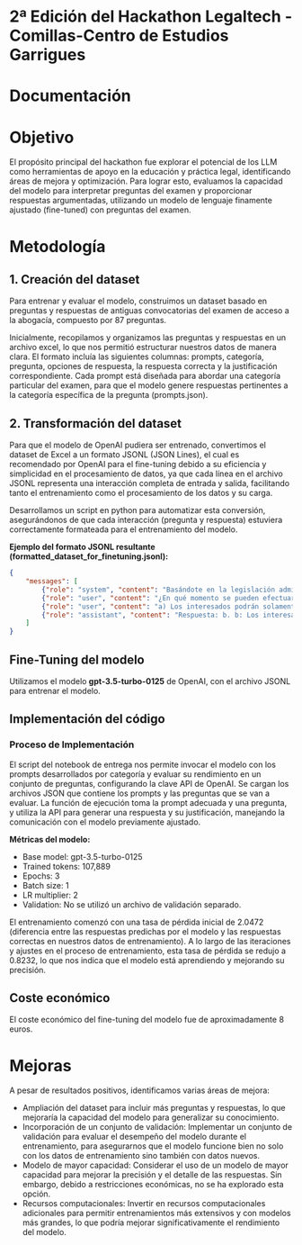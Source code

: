 # 2ª Edición del Hackathon Legaltech - Comillas-Centro de Estudios Garrigues

# Documentación 

# Objetivo
El propósito principal del hackathon fue explorar el potencial de los LLM como herramientas de apoyo en la educación y práctica legal, identificando áreas de mejora y optimización. Para lograr esto, evaluamos la capacidad del modelo para interpretar preguntas del examen y proporcionar respuestas argumentadas, utilizando un modelo de lenguaje finamente ajustado (fine-tuned) con preguntas del examen.

# Metodología

## 1. Creación del dataset
Para entrenar y evaluar el modelo, construimos un dataset basado en preguntas y respuestas de antiguas convocatorias del examen de acceso a la abogacía, compuesto por 87 preguntas. 

Inicialmente, recopilamos y organizamos las preguntas y respuestas en un archivo excel, lo que nos permitió estructurar nuestros datos de manera clara. El formato incluía las siguientes columnas: prompts, categoría, pregunta, opciones de respuesta, la respuesta correcta y la justificación correspondiente. Cada prompt está diseñada para abordar una categoría particular del examen, para que el modelo genere respuestas pertinentes a la categoría específica de la pregunta (prompts.json).

## 2. Transformación del dataset
Para que el modelo de OpenAI pudiera ser entrenado, convertimos el dataset de Excel a un formato JSONL (JSON Lines), el cual es recomendado por OpenAI para el fine-tuning debido a su eficiencia y simplicidad en el procesamiento de datos, ya que cada línea en el archivo JSONL representa una interacción completa de entrada y salida, facilitando tanto el entrenamiento como el procesamiento de los datos y su carga.

Desarrollamos un script en python para automatizar esta conversión, asegurándonos de que cada interacción (pregunta y respuesta) estuviera correctamente formateada para el entrenamiento del modelo.

**Ejemplo del formato JSONL resultante (formatted_dataset_for_finetuning.jsonl):**

```json
{
    "messages": [
        {"role": "system", "content": "Basándote en la legislación administrativa vigente, analiza y elige la respuesta más adecuada a la pregunta. Indica 'Respuesta:' seguida por la letra de la opción y 'Justificación:' donde debes fundamentar tu elección usando artículos de ley o principios administrativos pertinentes, asegurándote de expresarlo todo en español."},
        {"role": "user", "content": "¿En qué momento se pueden efectuar alegaciones en un procedimiento administrativo?"},
        {"role": "user", "content": "a) Los interesados podrán solamente aducir alegaciones y aportar documentos u otros elementos de juicio en el trámite de audiencia b) Los interesados podrán, en cualquier momento del procedimiento anterior al trámite de audiencia, aducir alegaciones y aportar documentos u otros elementos de juicio c) Los interesados podrán, en cualquier momento del procedimiento posterior al trámite de audiencia, aducir alegaciones y aportar documentos u otros elementos de juicio d) Los interesados no pueden aducir alegaciones y aportar documentos u otros elementos de juicio en ningún momento del procedimiento."},
        {"role": "assistant", "content": "Respuesta: b. b: Los interesados podrán, en cualquier momento del procedimiento anterior al trámite de audiencia, aducir alegaciones y aportar documentos u otros elementos de juicio. Justificación: Artículo 76, apartados 1 y 2 de la Ley 39/2015, de 1 de octubre, del Procedimiento Administrativo Común de las Administraciones Públicas."}
    ]
}
```

## Fine-Tuning del modelo
Utilizamos el modelo **gpt-3.5-turbo-0125** de OpenAI, con el archivo JSONL para entrenar el modelo.

## Implementación del código
### Proceso de Implementación
El script del notebook de entrega nos permite invocar el modelo con los prompts desarrollados por categoría y evaluar su rendimiento en un conjunto de preguntas, configurando la clave API de OpenAI. Se cargan los archivos JSON que contiene los prompts y las preguntas que se van a evaluar. La función de ejecución toma la prompt adecuada y una pregunta, y utiliza la API para generar una respuesta y su justificación, manejando la comunicación con el modelo previamente ajustado.

**Métricas del modelo:**
- Base model: gpt-3.5-turbo-0125
- Trained tokens: 107,889
- Epochs: 3
- Batch size: 1
- LR multiplier: 2
- Validation: No se utilizó un archivo de validación separado.

El entrenamiento comenzó con una tasa de pérdida inicial de 2.0472 (diferencia entre las respuestas predichas por el modelo y las respuestas correctas en nuestros datos de entrenamiento). A lo largo de las iteraciones y ajustes en el proceso de entrenamiento, esta tasa de pérdida se redujo a 0.8232, lo que nos indica que el modelo está aprendiendo y mejorando su precisión.

## Coste económico
El coste económico del fine-tuning del modelo fue de aproximadamente 8 euros.

# Mejoras
A pesar de resultados positivos, identificamos varias áreas de mejora:

- Ampliación del dataset para incluir más preguntas y respuestas, lo que mejoraría la capacidad del modelo para generalizar su conocimiento.
- Incorporación de un conjunto de validación: Implementar un conjunto de validación para evaluar el desempeño del modelo durante el entrenamiento, para asegurarnos que el modelo funcione bien no solo con los datos de entrenamiento sino también con datos nuevos.
- Modelo de mayor capacidad: Considerar el uso de un modelo de mayor capacidad para mejorar la precisión y el detalle de las respuestas. Sin embargo, debido a restricciones económicas, no se ha explorado esta opción.
- Recursos computacionales: Invertir en recursos computacionales adicionales para permitir entrenamientos más extensivos y con modelos más grandes, lo que podría mejorar significativamente el rendimiento del modelo.


